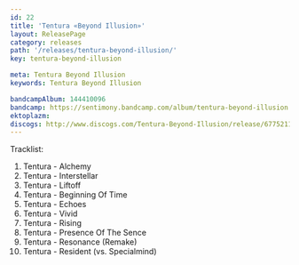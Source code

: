 ```yaml
---
id: 22
title: 'Tentura «Beyond Illusion»'
layout: ReleasePage
category: releases
path: '/releases/tentura-beyond-illusion/'
key: tentura-beyond-illusion

meta: Tentura Beyond Illusion
keywords: Tentura Beyond Illusion

bandcampAlbum: 144410096
bandcamp: https://sentimony.bandcamp.com/album/tentura-beyond-illusion
ektoplazm: 
discogs: http://www.discogs.com/Tentura-Beyond-Illusion/release/6775211
---
```


Tracklist:

01. Tentura - Alchemy
02. Tentura - Interstellar
03. Tentura - Liftoff
04. Tentura - Beginning Of Time
05. Tentura - Echoes
06. Tentura - Vivid
07. Tentura - Rising
08. Tentura - Presence Of The Sence
09. Tentura - Resonance (Remake)
10. Tentura - Resident (vs. Specialmind)
